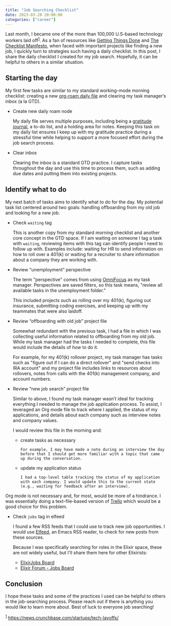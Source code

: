 ```yaml
---
title: "Job Searching Checklist"
date: 2023-03-28 20:00:00
categories: ["career"]
---
```


Last month, I became one of the more than 100,000 U.S-based technology workers laid off<sup><a id="fnr.1" class="footref" href="#fn.1" role="doc-backlink">1</a></sup>. As a fan of resources like [Getting Things Done](https://www.goodreads.com/book/show/1633.Getting_Things_Done) and [The Checklist Manifesto](https://www.goodreads.com/book/show/6667514-the-checklist-manifesto), when faced with important projects like finding a new job, I quickly turn to strategies such having a daily checklist. In this post, I share the daily checklist I created for my job search. Hopefully, it can be helpful to others in a similar situation.

## Starting the day

My first few tasks are similar to my standard working-mode morning checklist: creating a new [org-roam daily file](https://www.orgroam.com/manual.html#org_002droam_002ddailies) and clearing my task manager&rsquo;s inbox (a la GTD).

- Create new daily roam node

  My daily file serves multiple purposes, including being a [gratitude journal](/2021/12/2021-gratitude/), a to-do list, and a holding area for notes. Keeping this task on my daily list ensures I keep up with my gratitude practice during a stressful time while helping to support a more focused effort during the job search process.

- Clear inbox

  Clearing the inbox is a standard GTD practice. I capture tasks throughout the day and use this time to process them, such as adding due dates and putting them into existing projects.

## Identify what to do

My next batch of tasks aims to identify what to do for the day. My potential task list centered around two goals: handling offboarding from my old job and looking for a new job.

- Check `waiting` tag

  This is another copy from my standard morning checklist and another core concept in the GTD space. If I am waiting on someone I tag a task with `waiting`, reviewing items with this tag can identify people I need to follow up with. Examples include: waiting for HR to send information on how to roll over a 401(k) or waiting for a recruiter to share information about a company they are working with.

- Review “unemployment” perspective

  The term "perspective" comes from using [OmniFocus](https://www.omnigroup.com/omnifocus/) as my task manager. Perspectives are saved filters, so this task means, "review all available tasks in the unemployment folder."

  This included projects such as rolling over my 401(k), figuring out insurance, submitting coding exercises, and keeping up with my teammates that were also laidoff.

- Review “offboarding with old job” project file

  Somewhat redundant with the previous task, I had a file in which I was collecting useful information related to offboarding from my old job. While my task manager had the tasks I needed to complete, this file would include the details of _how_ to do it.

  For example, for my 401(k) rollover project, my task manager has tasks such as "figure out if I can do a direct rollover" and "send checks into IRA account" and my project file includes links to resources about rollovers, notes from calls with the 401(k) management company, and account numbers.

- Review “new job search” project file

  Similar to above, I found my task manager wasn&rsquo;t ideal for tracking everything I needed to manage the job application process. To assist, I leveraged an Org mode file to track where I applied, the status of my applications, and details about each company such as interview notes and company values.

  I would review this file in the morning and:

  - create tasks as necessary

        For example, I may have made a note during an interview the day before that I should get more familiar with a topic that came up during the conversation.

  - update my application status

        I had a top-level table tracking the status of my application with each company. I would update this to the current state (e.g., waiting for feedback after an interview).

Org mode is not necessary and, for most, would be more of a hindrance. I was essentially doing a text-file-based version of [Trello](https://trello.com/) which would be a good choice for this problem.

- Check `jobs` tag in elfeed

  I found a few RSS feeds that I could use to track new job opportunities. I would use [Elfeed](https://github.com/skeeto/elfeed), an Emacs RSS reader, to check for new posts from these sources.

  Because I was specifically searching for roles in the Elixir space, these are not widely useful, but I'll share them here for other Elixirists:

  - [ElixirJobs Board](https://elixirjobs.net/rss)
  - [Elixir Forum - Jobs Board](https://elixirforum.com/c/work/elixir-jobs/16.rss)

## Conclusion

I hope these tasks and some of the practices I used can be helpful to others in the job-searching process. Please reach out if there is anything you would like to learn more about. Best of luck to everyone job searching!

<sup><a id="fn.1" href="#fnr.1">1</a></sup> <https://news.crunchbase.com/startups/tech-layoffs/>
